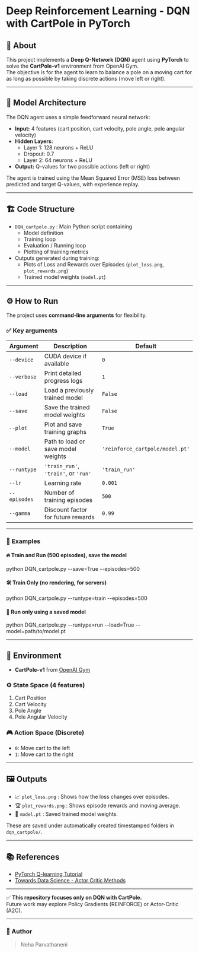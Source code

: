 # Deep Reinforcement Learning - DQN with CartPole in PyTorch

## 📌 About
This project implements a **Deep Q-Network (DQN)** agent using **PyTorch** to solve the **CartPole-v1** environment from OpenAI Gym.  
The objective is for the agent to learn to balance a pole on a moving cart for as long as possible by taking discrete actions (move left or right).

---

## 🚀 Model Architecture
The DQN agent uses a simple feedforward neural network:
- **Input:** 4 features (cart position, cart velocity, pole angle, pole angular velocity)
- **Hidden Layers:** 
  - Layer 1: 128 neurons + ReLU
  - Dropout: 0.7
  - Layer 2: 64 neurons + ReLU
- **Output:** Q-values for two possible actions (left or right)

The agent is trained using the Mean Squared Error (MSE) loss between predicted and target Q-values, with experience replay.

---

## 🏗 Code Structure
- `DQN_cartpole.py` : Main Python script containing
  - Model definition
  - Training loop
  - Evaluation / Running loop
  - Plotting of training metrics
- Outputs generated during training:
  - Plots of Loss and Rewards over Episodes (`plot_loss.png`, `plot_rewards.png`)
  - Trained model weights (`model.pt`)

---

## ⚙️ How to Run
The project uses **command-line arguments** for flexibility.

### ✅ Key arguments
| Argument    | Description                                       | Default   |
|-------------|---------------------------------------------------|-----------|
| `--device`  | CUDA device if available                          | `0`       |
| `--verbose` | Print detailed progress logs                      | `1`       |
| `--load`    | Load a previously trained model                   | `False`   |
| `--save`    | Save the trained model weights                    | `False`   |
| `--plot`    | Plot and save training graphs                     | `True`    |
| `--model`   | Path to load or save model weights                | `'reinforce_cartpole/model.pt'` |
| `--runtype` | `'train_run'`, `'train'`, or `'run'`              | `'train_run'` |
| `--lr`      | Learning rate                                     | `0.001`   |
| `--episodes`| Number of training episodes                       | `500`     |
| `--gamma`   | Discount factor for future rewards                | `0.99`    |

---

### 🏃 Examples

#### 🔥 Train and Run (500 episodes), save the model
python DQN_cartpole.py --save=True --episodes=500
#### 🛠 Train Only (no rendering, for servers)
python DQN_cartpole.py --runtype=train --episodes=500

#### 🚀 Run only using a saved model
python DQN_cartpole.py --runtype=run --load=True --model=path/to/model.pt

---

## 🎯 Environment
- **CartPole-v1** from [OpenAI Gym](https://gym.openai.com/envs/CartPole-v1/)

### ⚙ State Space (4 features)
1. Cart Position
2. Cart Velocity
3. Pole Angle
4. Pole Angular Velocity

### 🎮 Action Space (Discrete)
- `0`: Move cart to the left
- `1`: Move cart to the right

---

## 🖼 Outputs
- 📈 `plot_loss.png` : Shows how the loss changes over episodes.
- 🏆 `plot_rewards.png` : Shows episode rewards and moving average.
- 🧠 `model.pt` : Saved trained model weights.

These are saved under automatically created timestamped folders in `dqn_cartpole/`.

---

## 📚 References
- [PyTorch Q-learning Tutorial](https://pytorch.org/tutorials/intermediate/reinforcement_q_learning.html)
- [Towards Data Science - Actor Critic Methods](https://towardsdatascience.com/understanding-actor-critic-methods-931b97b6df3f)

---

✅ **This repository focuses only on DQN with CartPole.**  
Future work may explore Policy Gradients (REINFORCE) or Actor-Critic (A2C).

---

### 🚀 Author
> Neha Parvathaneni
